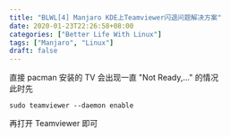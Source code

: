 ```yaml
---
title: "BLWL[4] Manjaro KDE上Teamviewer闪退问题解决方案"
date: 2020-01-23T22:26:58+08:00
categories: ["Better Life With Linux"]
tags: ["Manjaro", "Linux"]
draft: false
---
```


直接 pacman 安装的 TV 会出现一直 "Not Ready,..." 的情况  
此时先  

	sudo teamviewer --daemon enable

再打开 Teamviewer 即可
